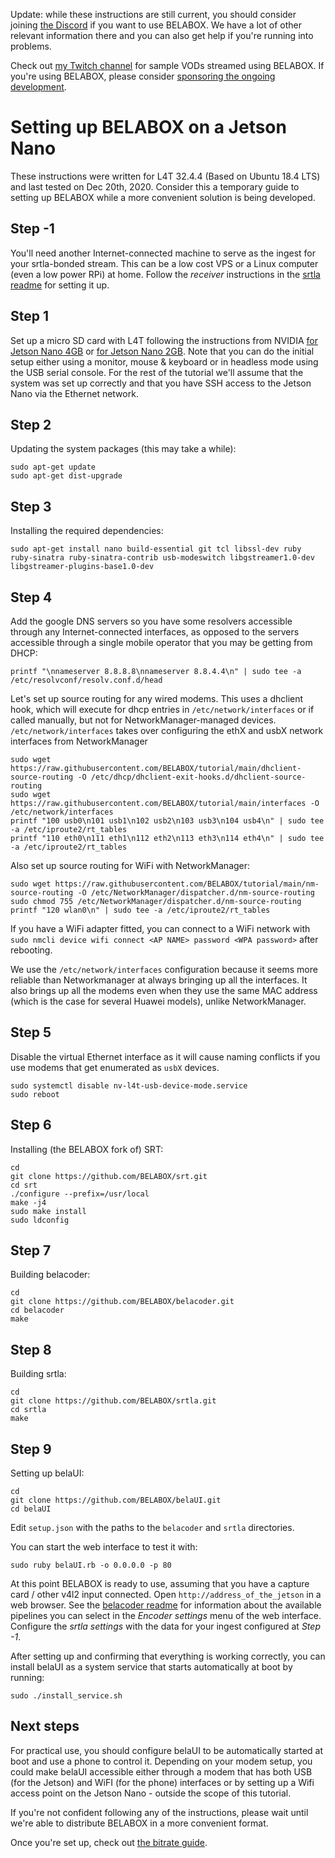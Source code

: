 Update: while these instructions are still current, you should consider joining [the Discord](https://discord.gg/W9bD9YUC6E) if you want to use BELABOX. We have a lot of other relevant information there and you can also get help if you're running into problems.

Check out [my Twitch channel](https://www.twitch.tv/rational_sail) for sample VODs streamed using BELABOX. If you're using BELABOX, please consider [sponsoring the ongoing development](https://github.com/sponsors/rationalsa).


Setting up BELABOX on a Jetson Nano
===================================

These instructions were written for L4T 32.4.4 (Based on Ubuntu 18.4 LTS) and last tested on Dec 20th, 2020. Consider this a temporary guide to setting up BELABOX while a more convenient solution is being developed.

Step -1
-------
You'll need another Internet-connected machine to serve as the ingest for your srtla-bonded stream. This can be a low cost VPS or a Linux computer (even a low power RPi) at home. Follow the *receiver* instructions in the [srtla readme](https://github.com/BELABOX/srtla/) for setting it up.

Step 1
------
Set up a micro SD card with L4T following the instructions from NVIDIA [for Jetson Nano 4GB](https://developer.nvidia.com/embedded/learn/get-started-jetson-nano-devkit) or [for Jetson Nano 2GB](https://developer.nvidia.com/embedded/learn/get-started-jetson-nano-2gb-devkit). Note that you can do the initial setup either using a monitor, mouse & keyboard or in headless mode using the USB serial console. For the rest of the tutorial we'll assume that the system was set up correctly and that you have SSH access to the Jetson Nano via the Ethernet network.

Step 2
------
Updating the system packages (this may take a while):

    sudo apt-get update
    sudo apt-get dist-upgrade

Step 3
------
Installing the required dependencies:

    sudo apt-get install nano build-essential git tcl libssl-dev ruby ruby-sinatra ruby-sinatra-contrib usb-modeswitch libgstreamer1.0-dev libgstreamer-plugins-base1.0-dev
    
Step 4
------
Add the google DNS servers so you have some resolvers accessible through any Internet-connected interfaces, as opposed to the servers accessible through a single mobile operator that you may be getting from DHCP:

    printf "\nnameserver 8.8.8.8\nnameserver 8.8.4.4\n" | sudo tee -a /etc/resolvconf/resolv.conf.d/head

Let's set up source routing for any wired modems. This uses a dhclient hook, which will execute for dhcp entries in `/etc/network/interfaces` or if called manually, but not for NetworkManager-managed devices. `/etc/network/interfaces` takes over configuring the ethX and usbX network interfaces from NetworkManager

    sudo wget https://raw.githubusercontent.com/BELABOX/tutorial/main/dhclient-source-routing -O /etc/dhcp/dhclient-exit-hooks.d/dhclient-source-routing
    sudo wget https://raw.githubusercontent.com/BELABOX/tutorial/main/interfaces -O /etc/network/interfaces
    printf "100 usb0\n101 usb1\n102 usb2\n103 usb3\n104 usb4\n" | sudo tee -a /etc/iproute2/rt_tables
    printf "110 eth0\n111 eth1\n112 eth2\n113 eth3\n114 eth4\n" | sudo tee -a /etc/iproute2/rt_tables

Also set up source routing for WiFi with NetworkManager:

    sudo wget https://raw.githubusercontent.com/BELABOX/tutorial/main/nm-source-routing -O /etc/NetworkManager/dispatcher.d/nm-source-routing
    sudo chmod 755 /etc/NetworkManager/dispatcher.d/nm-source-routing
    printf "120 wlan0\n" | sudo tee -a /etc/iproute2/rt_tables

If you have a WiFi adapter fitted, you can connect to a WiFi network with `sudo nmcli device wifi connect <AP NAME> password <WPA password>` after rebooting.

We use the `/etc/network/interfaces` configuration because it seems more reliable than Networkmanager at always bringing up all the interfaces. It also brings up all the modems even when they use the same MAC address (which is the case for several Huawei models), unlike NetworkManager.

Step 5
------
Disable the virtual Ethernet interface as it will cause naming conflicts if you use modems that get enumerated as `usbX` devices.

    sudo systemctl disable nv-l4t-usb-device-mode.service
    sudo reboot

Step 6
------
Installing (the BELABOX fork of) SRT:

    cd
    git clone https://github.com/BELABOX/srt.git
    cd srt
    ./configure --prefix=/usr/local
    make -j4
    sudo make install
    sudo ldconfig

Step 7
------
Building belacoder:

    cd
    git clone https://github.com/BELABOX/belacoder.git
    cd belacoder
    make
    
Step 8
------
Building srtla:

    cd
    git clone https://github.com/BELABOX/srtla.git
    cd srtla
    make

Step 9
------
Setting up belaUI:

    cd
    git clone https://github.com/BELABOX/belaUI.git
    cd belaUI

Edit `setup.json` with the paths to the `belacoder` and `srtla` directories.

You can start the web interface to test it with:

    sudo ruby belaUI.rb -o 0.0.0.0 -p 80

At this point BELABOX is ready to use, assuming that you have a capture card / other v4l2 input connected. Open `http://address_of_the_jetson` in a web browser. See the [belacoder readme](https://github.com/BELABOX/belacoder) for information about the available pipelines you can select in the *Encoder settings* menu of the web interface. Configure the *srtla settings* with the data for your ingest configured at *Step -1*.

After setting up and confirming that everything is working correctly, you can install belaUI as a system service that starts automatically at boot by running:

    sudo ./install_service.sh


Next steps
----------

For practical use, you should configure belaUI to be automatically started at boot and use a phone to control it. Depending on your modem setup, you could make belaUI accessible either through a modem that has both USB (for the Jetson) and WiFI (for the phone) interfaces or by setting up a Wifi access point on the Jetson Nano - outside the scope of this tutorial.

If you're not confident following any of the instructions, please wait until we're able to distribute BELABOX in a more convenient format.

Once you're set up, check out [the bitrate guide](https://github.com/BELABOX/tutorial/blob/main/bitrate_guide.md).
